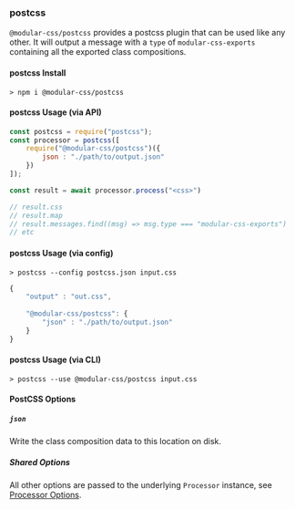 ### postcss

`@modular-css/postcss` provides a postcss plugin that can be used like any other. It will output a message with a `type` of `modular-css-exports` containing all the exported class compositions.

#### postcss Install

```shell
> npm i @modular-css/postcss
```

#### postcss Usage (via API)

```javascript
const postcss = require("postcss");
const processor = postcss([
    require("@modular-css/postcss")({
        json : "./path/to/output.json"
    })
]);

const result = await processor.process("<css>")

// result.css
// result.map
// result.messages.find((msg) => msg.type === "modular-css-exports")
// etc
```

#### postcss Usage (via config)

```shell
> postcss --config postcss.json input.css
```

```javascript
{
    "output" : "out.css",
    
    "@modular-css/postcss": {
        "json" : "./path/to/output.json"
    }
}

```

#### postcss Usage (via CLI)

```shell
> postcss --use @modular-css/postcss input.css
```

#### PostCSS Options

##### `json`

Write the class composition data to this location on disk.

##### Shared Options

All other options are passed to the underlying `Processor` instance, see [Processor Options](#processor-options).
